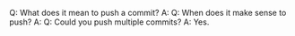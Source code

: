 Q: What does it mean to push a commit?
A:
Q: When does it make sense to push?
A:
Q: Could you push multiple commits?
A: Yes.
